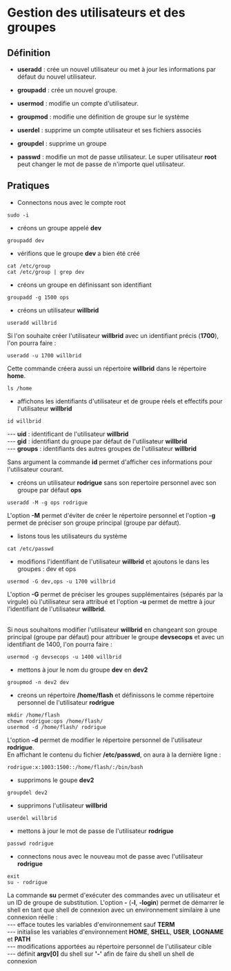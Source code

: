 # Gestion des utilisateurs et des groupes

## Définition

- **useradd** : crée un nouvel utilisateur ou met à jour les informations par défaut du nouvel utilisateur.

- **groupadd** : crée un nouvel groupe.

- **usermod** : modifie un compte d'utilisateur.

- **groupmod** : modifie une définition de groupe sur le système

- **userdel** : supprime un compte utilisateur et ses fichiers associés

- **groupdel** : supprime un groupe

- **passwd** : modifie un mot de passe utilisateur. Le super utilisateur **root** peut changer le mot de passe de n'importe quel utilisateur.

## Pratiques

- Connectons nous avec le compte root

```
sudo -i
```

- créons un groupe appelé **dev** 

```
groupadd dev
```

- vérifions que le groupe **dev** a bien été créé

```
cat /etc/group
cat /etc/group | grep dev
```

- créons un groupe en définissant son identifiant

```
groupadd -g 1500 ops
```

- créons un utilisateur **willbrid**

```
useradd willbrid
```

Si l'on souhaite créer l'utilisateur **willbrid** avec un identifiant précis (**1700**), l'on pourra faire :

```
useradd -u 1700 willbrid
```

Cette commande créera aussi un répertoire **willbrid** dans le répertoire **home**.

```
ls /home
```

- affichons les identifiants d'utilisateur et de groupe réels et effectifs pour l'utilisateur **willbrid**

```
id willbrid
```

--- **uid** : identificant de l'utilisateur **willbrid** <br>
--- **gid** : identifiant du groupe par défaut de l'utilisateur **willbrid** <br>
--- **groups** : identifiants des autres groupes de l'utilisateur **willbrid** <br>

Sans argument la commande **id** permet d'afficher ces informations pour l'utilisateur courant.

- créons un utilisateur **rodrigue** sans son repertoire personnel avec son groupe par défaut **ops**

```
useradd -M -g ops rodrigue
```

L'option **-M** permet d'éviter de créer le répertoire personnel et l'option **-g** permet de préciser son groupe principal (groupe par défaut).

- listons tous les utilisateurs du système

```
cat /etc/passwd
```

- modifions l'identifiant de l'utilisateur **willbrid** et ajoutons le dans les groupes : dev et ops

```
usermod -G dev,ops -u 1700 willbrid
```

L'option **-G** permet de préciser les groupes supplémentaires (séparés par la virgule) où l'utilisateur sera attribué et l'option **-u** permet de mettre à jour l'identifiant de l'utilisateur **willbrid**. <br><br>

Si nous souhaitons modifier l'utilisateur **willbrid** en changeant son groupe principal (groupe par défaut) pour attribuer le groupe **devsecops** et avec un identifiant de 1400, l'on pourra faire :

```
usermod -g devsecops -u 1400 willbrid
```

- mettons à jour le nom du groupe **dev** en **dev2**

```
groupmod -n dev2 dev
```

- creons un répertoire **/home/flash** et définissons le comme répertoire personnel de l'utilisateur **rodrigue**

```
mkdir /home/flash
chown rodrigue:ops /home/flash/
usermod -d /home/flash/ rodrigue 
```

L'option **-d** permet de modifier le répertoire personnel de l'utilisateur **rodrigue**.
<br>
En affichant le contenu du fichier **/etc/passwd**, on aura à la dernière ligne :

```
rodrigue:x:1003:1500::/home/flash/:/bin/bash
```

- supprimons le goupe **dev2**

```
groupdel dev2
```

- supprimons l'utilisateur **willbrid**

```
userdel willbrid
```

- mettons à jour le mot de passe de l'utilisateur **rodrigue**

```
passwd rodrigue
```

- connectons nous avec le nouveau mot de passe avec l'utilisateur **rodrigue**

```
exit
su - rodrigue
```

La commande **su** permet d'exécuter des commandes avec un utilisateur et un ID de groupe de substitution. L'option **-** (**-l**, **-login**) permet de démarrer le shell en tant que shell de connexion avec un environnement similaire à une connexion réelle : 
<br>
--- efface toutes les variables d'environnement sauf **TERM** <br>
--- initialise les variables d'environnement **HOME**, **SHELL**, **USER**, **LOGNAME** et **PATH** <br>
--- modifications apportées au répertoire personnel de l'utilisateur cible <br>
--- définit **argv[0]** du shell sur **'-'** afin de faire du shell un shell de connexion
